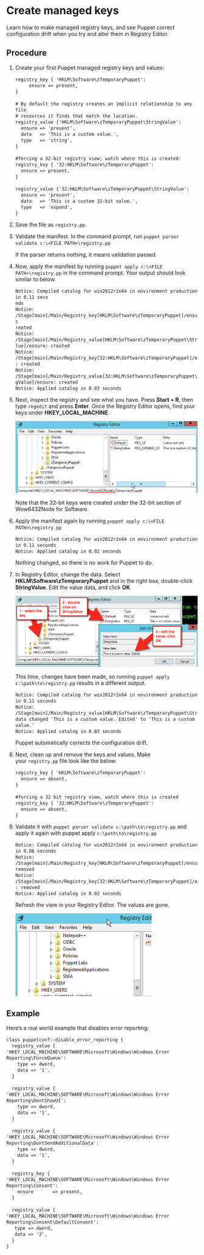 # Create managed keys

Learn how to make managed registry keys, and see Puppet correct configuration drift when you try and alter them in Registry Editor.

## Procedure

1.  Create your first Puppet managed registry keys and values:

    ```
    registry_key { 'HKLM\Software\zTemporaryPuppet':
         ensure => present,
    }
    
    # By default the registry creates an implicit relationship to any file
    # resources it finds that match the location.
    registry_value {'HKLM\Software\zTemporaryPuppet\StringValue':
      ensure => 'present',
      data   => 'This is a custom value.',
      type   => 'string',
    }
    
    #forcing a 32-bit registry view; watch where this is created:
    registry_key { '32:HKLM\Software\zTemporaryPuppet':
      ensure => present,
    }
    
    registry_value {'32:HKLM\Software\zTemporaryPuppet\StringValue':
      ensure => 'present',
      data   => 'This is a custom 32-bit value.',
      type   => 'expand',
    }
    ```

2.  Save the file as `registry.pp`.

3.  Validate the manifest. In the command prompt, run `puppet parser validate c:\<FILE PATH>\registry.pp`

    If the parser returns nothing, it means validation passed.

4.  Now, apply the manifest by running `puppet apply c:\<FILE PATH>\registry.pp` in the command prompt. Your output should look similar to below.

    ```
    Notice: Compiled catalog for win2012r2x64 in environment production in 0.11 seco
    nds
    Notice: /Stage[main]/Main/Registry_key[HKLM\Software\zTemporaryPuppet]/ensure: c
    reated
    Notice: /Stage[main]/Main/Registry_value[HKLM\Software\zTemporaryPuppet\StringVa
    lue]/ensure: created
    Notice: /Stage[main]/Main/Registry_key[32:HKLM\Software\zTemporaryPuppet]/ensure
    : created
    Notice: /Stage[main]/Main/Registry_value[32:HKLM\Software\zTemporaryPuppet\Strin
    gValue]/ensure: created
    Notice: Applied catalog in 0.03 seconds
    ```

5.  Next, inspect the registry and see what you have. Press **Start + R**, then type `regedit` and press **Enter**. Once the Registry Editor opens, find your keys under **HKEY\_LOCAL\_MACHINE**.

    ![The Registry Editor window showing keys in the zTemporaryPuppet subfolder.](regedit_HKLM.png)

    Note that the 32-bit keys were created under the 32-bit section of Wow6432Node for Software.

6.  Apply the manifest again by running `puppet apply c:\<FILE PATH>\registry.pp`

    ```
    Notice: Compiled catalog for win2012r2x64 in environment production in 0.11 seconds
    Notice: Applied catalog in 0.02 seconds
    ```

    Nothing changed, so there is no work for Puppet to do.

7.  In Registry Editor, change the data. Select **HKLM\\Software\\zTemporaryPuppet** and in the right box, double-click **StringValue**. Edit the value data, and click **OK**.

    ![A screenshot of the Registry Editor with pointers showing where to select the key, double click on the StringValue, and edit the value data for that StringValue.](regedit_edit_value.png)

    This time, changes have been made, so running `puppet apply c:\path\to\registry.pp` results in a different output.

    ```
    Notice: Compiled catalog for win2012r2x64 in environment production
    in 0.11 seconds
    Notice: /Stage[main]/Main/Registry_value[HKLM\Software\zTemporaryPuppet\StringValue]/data:
    data changed 'This is a custom value. Edited' to 'This is a custom value.'
    Notice: Applied catalog in 0.03 seconds
    ```

    Puppet automatically corrects the configuration drift.

8.  Next, clean up and remove the keys and values. Make your `registry.pp` file look like the below:

    ```
    registry_key { 'HKLM\Software\zTemporaryPuppet':
      ensure => absent,
    }
    
    #forcing a 32 bit registry view, watch where this is created
    registry_key { '32:HKLM\Software\zTemporaryPuppet':
      ensure => absent,
    }
    ```

9.  Validate it with `puppet parser validate c:\path\to\registry.pp` and apply it again with puppet apply `c:\path\to\registry.pp`

    ```
    Notice: Compiled catalog for win2012r2x64 in environment production in 0.06 seconds
    Notice: /Stage[main]/Main/Registry_key[HKLM\Software\zTemporaryPuppet]/ensure: removed
    Notice: /Stage[main]/Main/Registry_key[32:HKLM\Software\zTemporaryPuppet]/ensure
    : removed
    Notice: Applied catalog in 0.02 seconds
    ```

    Refresh the view in your Registry Editor. The values are gone.

    ![Screenshot of the Registry Editor showing that the adjusted value is gone.](regedit_absent.png)


## Example

Here’s a real world example that disables error reporting:

```
class puppetconf::disable_error_reporting {
  registry_value { 'HKEY_LOCAL_MACHINE\SOFTWARE\Microsoft\Windows\Windows Error Reporting\ForceQueue':
    type => dword,
    data => '1',
  }

  registry_value { 'HKEY_LOCAL_MACHINE\SOFTWARE\Microsoft\Windows\Windows Error Reporting\DontShowUI':
    type => dword,
    data => '1',
  }

  registry_value { 'HKEY_LOCAL_MACHINE\SOFTWARE\Microsoft\Windows\Windows Error Reporting\DontSendAdditionalData':
    type => dword,
    data => '1',
  }

  registry_key { 'HKEY_LOCAL_MACHINE\SOFTWARE\Microsoft\Windows\Windows Error Reporting\Consent':
    ensure       => present,
  }

  registry_value { 'HKEY_LOCAL_MACHINE\SOFTWARE\Microsoft\Windows\Windows Error Reporting\Consent\DefaultConsent':
   type => dword,
   data => '2',
  }
}
```

